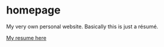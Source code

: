 # homepage
My very own personal website. Basically this is just a résumé.

[My resume here](https://denred.github.io/homepage/)
